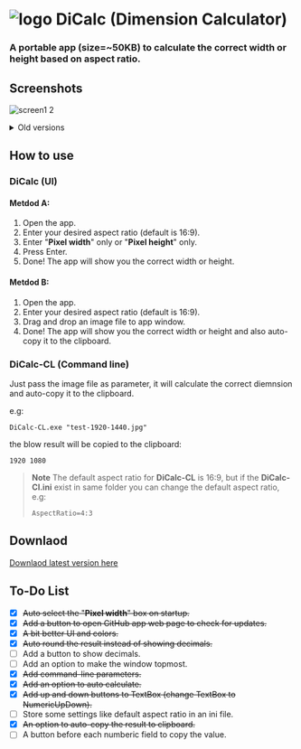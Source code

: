 # ![logo](https://github.com/amymor/DiCalc-Dimension-Calculator/assets/54497554/d3e5c2d8-777d-4d36-bb14-ef0417881958) DiCalc (Dimension Calculator)
### A portable app (size=~50KB) to calculate the correct width or height based on aspect ratio. 

## Screenshots
![screen1 2](https://github.com/amymor/DiCalc-Dimension-Calculator/assets/54497554/fb73c861-8845-4e6c-87d1-ceb7c0ecfad6)


<details><summary>Old versions</summary>

### v1.1
![screenv1 1](https://github.com/amymor/DiCalc-Dimension-Calculator/assets/54497554/b9c4a6df-c706-4e3c-8469-befd830bcbee)
### v1.0
  ![screenv1 0](https://github.com/amymor/DiCalc-Dimension-Calculator/assets/54497554/7e0735c1-c4d7-417e-b0d1-f6553df0f16f)

  
</details>

## How to use
### DiCalc (UI)
#### Metdod A:
1. Open the app.
2. Enter your desired aspect ratio (default is 16:9).
3. Enter "**Pixel width**" only or "**Pixel height**" only.
4. Press Enter.
5. Done! The app will show you the correct width or height.
#### Metdod B:
1. Open the app.
2. Enter your desired aspect ratio (default is 16:9).
3. Drag and drop an image file to app window.
5. Done! The app will show you the correct width or height and also auto-copy it to the clipboard.

### DiCalc-CL (Command line)
Just pass the image file as parameter, it will calculate the correct diemnsion and auto-copy it to the clipboard.

e.g:

`DiCalc-CL.exe "test-1920-1440.jpg"`

the blow result will be copied to the clipboard:

`1920 1080`
> **Note**
> The default aspect ratio for **DiCalc-CL** is 16:9, but if the **DiCalc-Cl.ini** exist in same folder you can change the default aspect ratio, e.g:
> 
> `AspectRatio=4:3`


## Downlaod
[Downlaod latest version here](https://github.com/amymor/DiCalc-Dimension-Calculator/releases/latest)

## To-Do List
- [x] ~~Auto select the "**Pixel width**" box on startup.~~
- [x] ~~Add a button to open GitHub app web page to check for updates.~~
- [x] ~~A bit better UI and colors.~~
- [x] ~~Auto round the result instead of showing decimals.~~
- [ ] Add a button to show decimals.
- [ ] Add an option to make the window topmost.
- [x] ~~Add command-line parameters.~~
- [x] ~~Add an option to auto calculate.~~
- [x] ~~Add up and down buttons to TextBox (change TextBox to NumericUpDown).~~
- [ ] Store some settings like default aspect ratio in an ini file.
- [x] ~~An option to auto-copy the result to clipboard.~~
- [ ] A button before each numberic field to copy the value.

